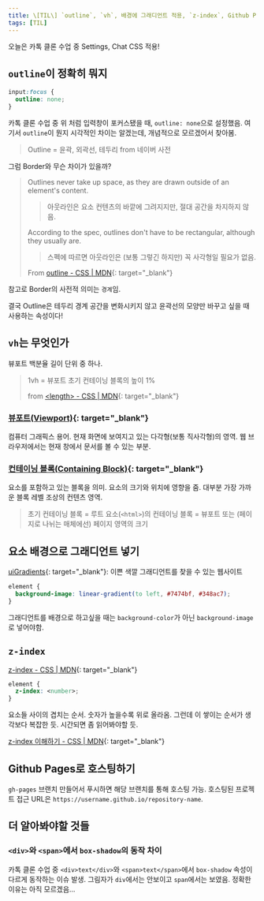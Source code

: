 ```yaml
---
title: \[TIL\] `outline`, `vh`, 배경에 그래디언트 적용, `z-index`, Github Pages로 호스팅
tags: [TIL]
---
```


오늘은 카톡 클론 수업 중 Settings, Chat CSS 적용!

## `outline`이 정확히 뭐지

```css
input:focus {
  outline: none;
}
```

카톡 클론 수업 중 위 처럼 입력창이 포커스됐을 때, `outline: none`으로 설정했음. 여기서 `outline`이 뭔지 시각적인 차이는 알겠는데, 개념적으로 모르겠어서 찾아봄.

> Outline = 윤곽, 외곽선, 테두리
> from 네이버 사전

그럼 Border와 무슨 차이가 있을까?

> Outlines never take up space, as they are drawn outside of an element's content.
>
> > 아웃라인은 요소 컨텐츠의 바깥에 그려지지만, 절대 공간을 차지하지 않음.
>
> According to the spec, outlines don't have to be rectangular, although they usually are.
>
> > 스펙에 따르면 아웃라인은 (보통 그렇긴 하지만) 꼭 사각형일 필요가 없음.
>
> From [outline - CSS \| MDN](https://developer.mozilla.org/en-US/docs/Web/CSS/outline){: target="\_blank"}

참고로 Border의 사전적 의미는 `경계`임.

결국 Outline은 테두리 경계 공간을 변화시키지 않고 윤곽선의 모양만 바꾸고 싶을 때 사용하는 속성이다!

## `vh`는 무엇인가

뷰포트 백분율 길이 단위 중 하나.

> 1vh = 뷰포트 초기 컨테이닝 블록의 높이 1%
>
> from [\<length\> - CSS \| MDN](https://developer.mozilla.org/ko/docs/Web/CSS/length){: target="\_blank"}

### [뷰포트(Viewport)](https://developer.mozilla.org/ko/docs/Glossary/Viewport){: target="\_blank"}

컴퓨터 그래픽스 용어. 현재 화면에 보여지고 있는 다각형(보통 직사각형)의 영역. 웹 브라우저에서는 현재 창에서 문서를 볼 수 있는 부분.

### [컨테이닝 블록(Containing Block)](https://developer.mozilla.org/ko/docs/Web/CSS/All_About_The_Containing_Block){: target="\_blank"}

요소를 포함하고 있는 블록을 의미. 요소의 크기와 위치에 영향을 줌. 대부분 가장 가까운 블록 레벨 조상의 컨텐츠 영역.

> 초기 컨테이닝 블록 = 루트 요소(`<html>`)의 컨테이닝 블록 = 뷰포트 또는 (페이지로 나뉘는 매체에선) 페이지 영역의 크기

## 요소 배경으로 그래디언트 넣기

[uiGradients](https://uigradients.com/){: target="\_blank"}: 이쁜 색깔 그래디언트를 찾을 수 있는 웹사이트

```css
element {
  background-image: linear-gradient(to left, #7474bf, #348ac7);
}
```

그래디언트를 배경으로 하고싶을 때는 `background-color`가 아닌 `background-image`로 넣어야함.

## `z-index`

[z-index - CSS \| MDN](https://developer.mozilla.org/ko/docs/Web/CSS/z-index){: target="\_blank"}

```css
element {
  z-index: <number>;
}
```

요소들 사이의 겹치는 순서. 숫자가 높을수록 위로 올라옴. 그런데 이 쌓이는 순서가 생각보다 복잡한 듯. 시간되면 좀 읽어봐야할 듯.

[z-index 이해하기 - CSS \| MDN](https://developer.mozilla.org/ko/docs/Web/CSS/CSS_Positioning/Understanding_z_index){: target="\_blank"}

## Github Pages로 호스팅하기

`gh-pages` 브랜치 만들어서 푸시하면 해당 브랜치를 통해 호스팅 가능. 호스팅된 프로젝트 접근 URL은 `https://username.github.io/repository-name`.

## 더 알아봐야할 것들

### `<div>`와 `<span>`에서 `box-shadow`의 동작 차이

카톡 클론 수업 중 `<div>text</div>`와 `<span>text</span>`에서 `box-shadow` 속성이 다르게 동작하는 이슈 발생. 그림자가 `div`에서는 안보이고 `span`에서는 보였음. 정확한 이유는 아직 모르겠음...
